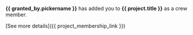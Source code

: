 **{{ granted_by.pickername }}** has added you to **{{ project.title }}** as a crew member.

[See more details]({{ project_membership_link }})
